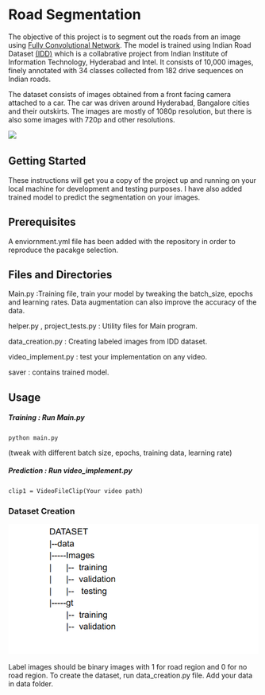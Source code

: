 # Road Segmentation
The objective of this project is to segment out the roads from an image using [Fully Convolutional Network](https://people.eecs.berkeley.edu/~jonlong/long_shelhamer_fcn.pdf). The model is trained using Indian Road Dataset [(IDD)](https://idd.insaan.iiit.ac.in/) which is a collabrative project from  Indian Institute of Information Technology, Hyderabad and Intel. It consists of 10,000 images, finely annotated with 34 classes collected from 182 drive sequences on Indian roads. 

The dataset consists of images obtained from a front facing camera attached to a car. The car was driven around Hyderabad, Bangalore cities and their outskirts. The images are mostly of 1080p resolution, but there is also some images with 720p and other resolutions.

![](https://github.com/preetkhaturia/Road_Segmentation-/blob/master/Images/detection.gif)

## Getting Started
These instructions will get you a copy of the project up and running on your local machine for development and testing purposes. I have also added trained model to predict the segmentation on your images.

## Prerequisites
A enviornment.yml file has been added with the repository in order to reproduce the pacakge selection. 

## Files and Directories 
Main.py :Training file, train your model by tweaking the batch_size, epochs and learning rates. Data augmentation can also improve the accuracy of the data. 

helper.py , project_tests.py : Utility files for Main program.

data_creation.py : Creating labeled images from IDD dataset.

video_implement.py : test your implementation on any video.

saver : contains trained model.


## Usage 
##### Training : Run Main.py 
```
python main.py
```
(tweak with different batch size, epochs, training data, learning rate)
##### Prediction : Run video_implement.py
```
clip1 = VideoFileClip(Your video path)
```
### Dataset Creation
![alt text](https://github.com/preetkhaturia/Road_Segmentation-/blob/master/Images/dataset.png "Logo Title Text 1")

Label images should be binary images with 1 for road region and 0 for no road region.
To create the dataset, run data_creation.py file. Add your data in data folder.


